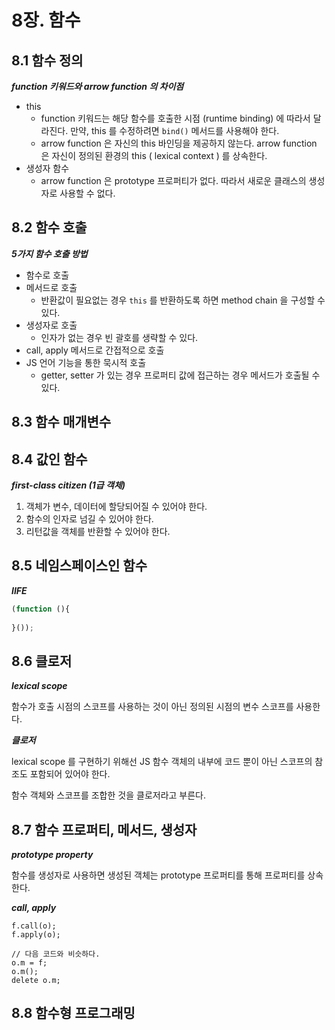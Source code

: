 # 8장. 함수





## 8.1 함수 정의



***function 키워드와 arrow function 의 차이점***

- this 
  - function 키워드는 해당 함수를 호출한 시점 (runtime binding) 에 따라서 달라진다.
    만약, this 를 수정하려면 `bind()` 메서드를 사용해야 한다.
  - arrow function 은 자신의 this 바인딩을 제공하지 않는다. 
    arrow function 은 자신이 정의된 환경의 this ( lexical context ) 를 상속한다.
- 생성자 함수
  - arrow function 은 prototype 프로퍼티가 없다. 따라서 새로운 클래스의 생성자로 사용할 수 없다.





## 8.2 함수 호출



***5가지 함수 호출 방법***

- 함수로 호출
- 메서드로 호출
  - 반환값이 필요없는 경우 `this` 를 반환하도록 하면 method chain 을 구성할 수 있다.
- 생성자로 호출
  - 인자가 없는 경우 빈 괄호를 생략할 수 있다.
- call, apply 메서드로 간접적으로 호출
- JS 언어 기능을 통한 묵시적 호출
  - getter, setter 가 있는 경우 프로퍼티 값에 접근하는 경우 메서드가 호출될 수 있다.





## 8.3 함수 매개변수





## 8.4 값인 함수



***first-class citizen (1급 객체)***

1. 객체가 변수, 데이터에 할당되어질 수 있어야 한다.
2. 함수의 인자로 넘길 수 있어야 한다.
3. 리턴값을 객체를 반환할 수 있어야 한다.





## 8.5 네임스페이스인 함수



***IIFE***

```js
(function (){
  
}());
```





## 8.6 클로저



***lexical scope***

함수가 호출 시점의 스코프를 사용하는 것이 아닌 정의된 시점의 변수 스코프를 사용한다.



***클로저***

lexical scope 를 구현하기 위해선 JS 함수 객체의 내부에 코드 뿐이 아닌 스코프의 참조도 포함되어 있어야 한다.

함수 객체와 스코프를 조합한 것을 클로저라고 부른다.





## 8.7 함수 프로퍼티, 메서드, 생성자



***prototype property***

함수를 생성자로 사용하면 생성된 객체는 prototype 프로퍼티를 통해 프로퍼티를 상속한다.



***call, apply***

```
f.call(o);
f.apply(o);

// 다음 코드와 비슷하다.
o.m = f;
o.m();
delete o.m;
```



## 8.8 함수형 프로그래밍

